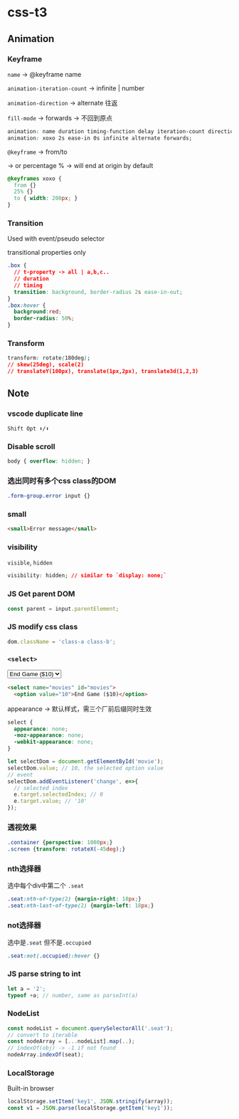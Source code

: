 # css-t3

## Animation

### Keyframe
`name` -> @keyframe name

`animation-iteration-count` -> infinite | number

`animation-direction` -> alternate 往返

`fill-mode` -> forwards -> 不回到原点
```css
animation: name duration timing-function delay iteration-count direction fill-mode;
animation: xoxo 2s ease-in 0s infinite alternate forwards;
```

`@keyframe` -> from/to

-> or percentage % -> will end at origin by default

```css
@keyframes xoxo {
  from {}
  25% {}
  to { width: 200px; }
}
```

### Transition
Used with event/pseudo selector

transitional properties only
```css
.box {
  // t-property -> all | a,b,c..
  // duration
  // timing
  transition: background, border-radius 2s ease-in-out;
}
.box:hover {
  background:red;
  border-radius: 50%;
}
```

### Transform
```css
transform: rotate(180deg);
// skew(25deg), scale(2)
// translateY(100px), translate(1px,2px), translate3d(1,2,3)
```

## Note

### vscode duplicate line
`Shift Opt ⬇️/⬆️`

### Disable scroll
```css
body { overflow: hidden; }
```

### 选出同时有多个css class的DOM
```css
.form-group.error input {}
```

### small
```html
<small>Error message</small>
```

### visibility
`visible`, `hidden`
```css
visibility: hidden; // similar to `display: none;`
```

### JS Get parent DOM
```js
const parent = input.parentElement;
```

### JS modify css class
```js
dom.className = 'class-a class-b';
```

### `<select>`
<select name="movies" id="movies">
  <option value="10">End Game ($10)</option>
  <option value="12">GOT ($12)</option>
  <option value="5">X-Ray ($5)</option>
</select>

```html
<select name="movies" id="movies">
  <option value="10">End Game ($10)</option>
```
appearance -> 默认样式，需三个厂前后缀同时生效
```css
select {
  appearance: none;
  -moz-appearance: none;
  -webkit-appearance: none;
}
```
```js
let selectDom = document.getElementById('movie');
selectDom.value; // 10, the selected option value
// event
selectDom.addEventListener('change', e=>{
  // selected index
  e.target.selectedIndex; // 0
  e.target.value; // '10'
});
```

### 透视效果
```css
.container {perspective: 1000px;}
.screen {transform: rotateX(-45deg);}
```

### nth选择器
选中每个div中第二个 `.seat`
```css
.seat:nth-of-type(2) {margin-right: 18px;}
.seat:nth-last-of-type(2) {margin-left: 18px;}
```

### not选择器
选中是`.seat` 但不是`.occupied`
```css
.seat:not(.occupied):hover {}
```

### JS parse string to int
```js
let a = '2';
typeof +a; // number, same as parseInt(a)
```

### NodeList
```js
const nodeList = document.querySelectorAll('.seat');
// convert to iterable
const nodeArray = [...nodeList].map(..);
// indexOf(obj) -> -1 if not found
nodeArray.indexOf(seat);
```

### LocalStorage
Built-in browser
```js
localStorage.setItem('key1', JSON.stringify(array));
const v1 = JSON.parse(localStorage.getItem('key1'));
```